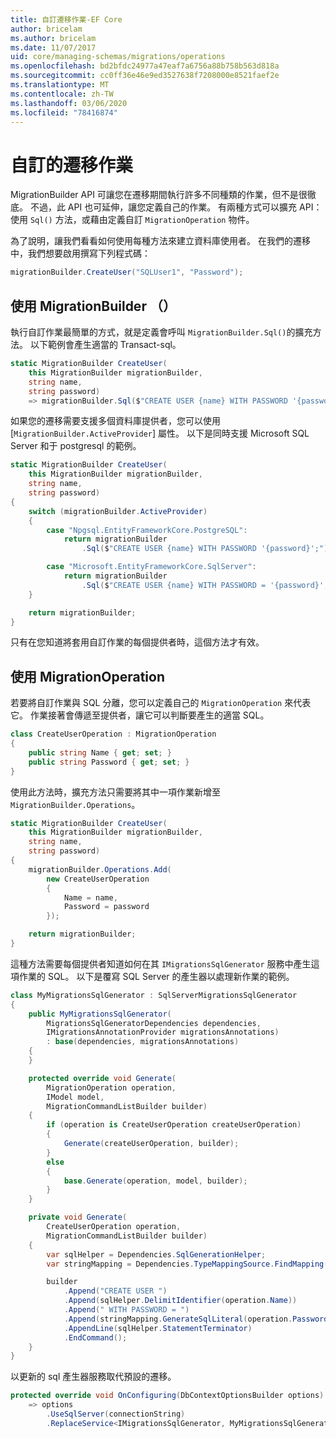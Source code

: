 ```yaml
---
title: 自訂遷移作業-EF Core
author: bricelam
ms.author: bricelam
ms.date: 11/07/2017
uid: core/managing-schemas/migrations/operations
ms.openlocfilehash: bd2bfdc24977a47eaf7a6756a88b758b563d818a
ms.sourcegitcommit: cc0ff36e46e9ed3527638f7208000e8521faef2e
ms.translationtype: MT
ms.contentlocale: zh-TW
ms.lasthandoff: 03/06/2020
ms.locfileid: "78416874"
---
```

# <a name="custom-migrations-operations"></a>自訂的遷移作業

MigrationBuilder API 可讓您在遷移期間執行許多不同種類的作業，但不是很徹底。 不過，此 API 也可延伸，讓您定義自己的作業。 有兩種方式可以擴充 API：使用 `Sql()` 方法，或藉由定義自訂 `MigrationOperation` 物件。

為了說明，讓我們看看如何使用每種方法來建立資料庫使用者。 在我們的遷移中，我們想要啟用撰寫下列程式碼：

``` csharp
migrationBuilder.CreateUser("SQLUser1", "Password");
```

## <a name="using-migrationbuildersql"></a>使用 MigrationBuilder （）

執行自訂作業最簡單的方式，就是定義會呼叫 `MigrationBuilder.Sql()`的擴充方法。 以下範例會產生適當的 Transact-sql。

``` csharp
static MigrationBuilder CreateUser(
    this MigrationBuilder migrationBuilder,
    string name,
    string password)
    => migrationBuilder.Sql($"CREATE USER {name} WITH PASSWORD '{password}';");
```

如果您的遷移需要支援多個資料庫提供者，您可以使用 [`MigrationBuilder.ActiveProvider`] 屬性。 以下是同時支援 Microsoft SQL Server 和于 postgresql 的範例。

``` csharp
static MigrationBuilder CreateUser(
    this MigrationBuilder migrationBuilder,
    string name,
    string password)
{
    switch (migrationBuilder.ActiveProvider)
    {
        case "Npgsql.EntityFrameworkCore.PostgreSQL":
            return migrationBuilder
                .Sql($"CREATE USER {name} WITH PASSWORD '{password}';");

        case "Microsoft.EntityFrameworkCore.SqlServer":
            return migrationBuilder
                .Sql($"CREATE USER {name} WITH PASSWORD = '{password}';");
    }

    return migrationBuilder;
}
```

只有在您知道將套用自訂作業的每個提供者時，這個方法才有效。

## <a name="using-a-migrationoperation"></a>使用 MigrationOperation

若要將自訂作業與 SQL 分離，您可以定義自己的 `MigrationOperation` 來代表它。 作業接著會傳遞至提供者，讓它可以判斷要產生的適當 SQL。

``` csharp
class CreateUserOperation : MigrationOperation
{
    public string Name { get; set; }
    public string Password { get; set; }
}
```

使用此方法時，擴充方法只需要將其中一項作業新增至 `MigrationBuilder.Operations`。

``` csharp
static MigrationBuilder CreateUser(
    this MigrationBuilder migrationBuilder,
    string name,
    string password)
{
    migrationBuilder.Operations.Add(
        new CreateUserOperation
        {
            Name = name,
            Password = password
        });

    return migrationBuilder;
}
```

這種方法需要每個提供者知道如何在其 `IMigrationsSqlGenerator` 服務中產生這項作業的 SQL。 以下是覆寫 SQL Server 的產生器以處理新作業的範例。

``` csharp
class MyMigrationsSqlGenerator : SqlServerMigrationsSqlGenerator
{
    public MyMigrationsSqlGenerator(
        MigrationsSqlGeneratorDependencies dependencies,
        IMigrationsAnnotationProvider migrationsAnnotations)
        : base(dependencies, migrationsAnnotations)
    {
    }

    protected override void Generate(
        MigrationOperation operation,
        IModel model,
        MigrationCommandListBuilder builder)
    {
        if (operation is CreateUserOperation createUserOperation)
        {
            Generate(createUserOperation, builder);
        }
        else
        {
            base.Generate(operation, model, builder);
        }
    }

    private void Generate(
        CreateUserOperation operation,
        MigrationCommandListBuilder builder)
    {
        var sqlHelper = Dependencies.SqlGenerationHelper;
        var stringMapping = Dependencies.TypeMappingSource.FindMapping(typeof(string));

        builder
            .Append("CREATE USER ")
            .Append(sqlHelper.DelimitIdentifier(operation.Name))
            .Append(" WITH PASSWORD = ")
            .Append(stringMapping.GenerateSqlLiteral(operation.Password))
            .AppendLine(sqlHelper.StatementTerminator)
            .EndCommand();
    }
}
```

以更新的 sql 產生器服務取代預設的遷移。

``` csharp
protected override void OnConfiguring(DbContextOptionsBuilder options)
    => options
        .UseSqlServer(connectionString)
        .ReplaceService<IMigrationsSqlGenerator, MyMigrationsSqlGenerator>();
```
